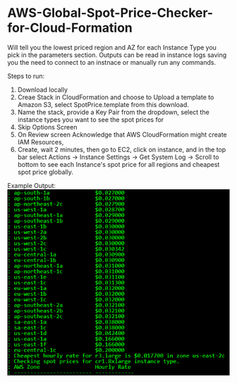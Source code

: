 # AWS-Global-Spot-Price-Checker-for-Cloud-Formation
Will tell you the lowest priced region and AZ for each Instance Type you pick in the parameters section.  Outputs can be read in instance logs saving you the need to connect to an instnace or manually run any commands.

Steps to run:
1) Download locally
2) Creae Stack in CloudFormation and choose to Upload a template to Amazon S3, select SpotPrice.template from this download.
3)  Name the stack, provide a Key Pair from the dropdown, select the instance types you want to see the  spot prices for
4) Skip Options Screen
5) On Review screen Acknowledge that AWS CloudFormation might create IAM Resources,
6) Create, wait 2 minutes, then go to EC2, click on instance, and in the top bar select Actions -> Instance Settings -> Get System Log -> Scroll to bottom to see each Instance's spot price for all regions and cheapest spot price globally.

Example Output:
![Alt text](https://github.com/charlespisu/AWS-Global-Spot-Price-Checker-for-Cloud-Formation/blob/master/Capture.PNG "Example Spot Price Checker Output")
